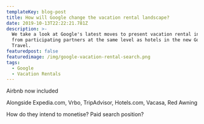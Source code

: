 ```yaml
---
templateKey: blog-post
title: How will Google change the vacation rental landscape?
date: 2019-10-13T22:22:21.781Z
description: >-
  We take a look at Google's latest moves to present vacation rental inventory
  from participating partners at the same level as hotels in the new Google
  Travel.
featuredpost: false
featuredimage: /img/google-vacation-rental-search.png
tags:
  - Google
  - Vacation Rentals
---
```

Airbnb now included

Alongside Expedia.com, Vrbo, TripAdvisor, Hotels.com, Vacasa, Red Awning

How do they intend to monetise? Paid search position?
